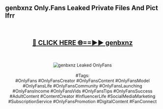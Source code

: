 <h2>genbxnz Only.Fans Leaked Private Files And Pict lfrr</h2>
<br>
<div align="center">
<h2><a href="https://mediafiles.top/genbxnz" rel="nofollow">🔴 CLICK HERE 🌐==►► genbxnz</a></h2>
<br>
<br>
<a href="https://mediafiles.top/genbxnz" rel="nofollow" data-target="animated-image.originalLink"><img src="https://i.ibb.co.com/WyWwxjT/player-gif2.gif" alt="genbxnz Leaked OnlyFans" style="max-width: 100%; display: inline-block;" data-target="animated-image.originalImage"></a>
<br><br>
#Tags:
<br>
#OnlyFans #OnlyFansCreator #OnlyFansContent #OnlyFansModel #OnlyFansLife #OnlyFansCommunity #OnlyFansLaunching #OnlyFansIncome #OnlyFansVids #OnlyFansTips #OnlyFansSuccess #AdultContent #ContentCreator #InfluencerLife #SocialMediaMarketing #SubscriptionService #OnlyFansPromotion #DigitalContent #FanConnect
</div>
<br>